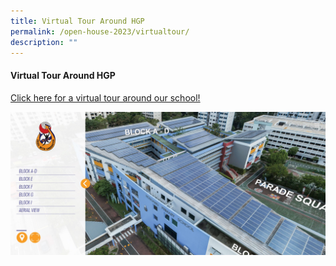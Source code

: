 ```yaml
---
title: Virtual Tour Around HGP
permalink: /open-house-2023/virtualtour/
description: ""
---
```

#### Virtual Tour Around HGP
[Click here for a virtual tour around our school!](https://tubear.co/3d-model/hougang-primary-school/fullscreen/)

![](/images/vt_aerial.jpg)